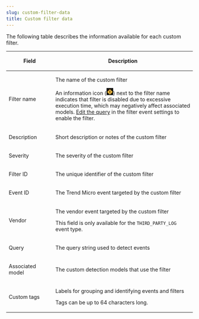 ```yaml
---
slug: custom-filter-data
title: Custom filter data
---
```


The following table describes the information available for each custom filter.

<table>
<colgroup>
<col style="width: 25%" />
<col style="width: 75%" />
</colgroup>
<thead>
<tr>
<th><p>Field</p></th>
<th><p>Description</p></th>
</tr>
</thead>
<tbody>
<tr>
<td><p>Filter name</p></td>
<td><p>The name of the custom filter</p>
<p>An information icon (<img src="./images/disabled=6e5bd66a-4b63-4096-867e-128dce2c0ebf.webp" />) next to the filter name indicates that filter is disabled due to excessive execution time, which may negatively affect associated models. <a href="trend-vision-one-creating-custom-filter">Edit the query</a> in the filter event settings to enable the filter.</p></td>
</tr>
<tr>
<td><p>Description</p></td>
<td><p>Short description or notes of the custom filter</p></td>
</tr>
<tr>
<td><p>Severity</p></td>
<td><p>The severity of the custom filter</p></td>
</tr>
<tr>
<td><p>Filter ID</p></td>
<td><p>The unique identifier of the custom filter</p></td>
</tr>
<tr>
<td><p>Event ID</p></td>
<td><p>The Trend Micro event targeted by the custom filter</p></td>
</tr>
<tr>
<td><p>Vendor</p></td>
<td><p>The vendor event targeted by the custom filter</p>
<p>This field is only available for the <code>THIRD_PARTY_LOG</code> event type.</p></td>
</tr>
<tr>
<td><p>Query</p></td>
<td><p>The query string used to detect events</p></td>
</tr>
<tr>
<td><p>Associated model</p></td>
<td><p>The custom detection models that use the filter</p></td>
</tr>
<tr>
<td><p>Custom tags</p></td>
<td><p>Labels for grouping and identifying events and filters</p>
<p>Tags can be up to 64 characters long.</p></td>
</tr>
</tbody>
</table>

